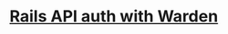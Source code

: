 # [Rails API auth with Warden](http://blog.maestrano.com/rails-api-authentication-with-warden-without-devise/)
